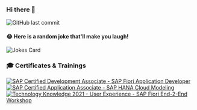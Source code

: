 ### Hi there 👋

![GitHub last commit](https://img.shields.io/github/last-commit/dev-beert-io/dev-beert-io?label=updated)


<!--
**dev-beert-io/dev-beert-io** is a ✨ _special_ ✨ repository because its `README.md` (this file) appears on your GitHub profile.

Here are some ideas to get you started:

- 🔭 I’m currently working on ...
- 🌱 I’m currently learning ...
- 👯 I’m looking to collaborate on ...
- 🤔 I’m looking for help with ...
- 💬 Ask me about ..
- 📫 How to reach me: ...
- 😄 Pronouns: ...
- ⚡ Fun fact: ...
-->

<!--
### 🔭 I’m currently working with ...
![GitHub Langs](https://github-readme-stats.vercel.app/api/top-langs/?username=dev-beert-io&layout=compact&theme=merko&show_icons=true)


### 📊 Statistics
![GitHub Stats](https://github-readme-stats.vercel.app/api?username=dev-beert-io&show_icons=true&theme=merko)
-->


#### 😂 Here is a random joke that'll make you laugh!
![Jokes Card](https://readme-jokes.vercel.app/api)


### 🎓 Certificates & Trainings
<!--START_SECTION:badges-->

[![SAP Certified Development Associate - SAP Fiori Application Developer](https://images.credly.com/size/110x110/images/c0d964b1-5696-474f-9e43-ca2d3469e043/C_FIORDEV_21.png)](http://www.credly.com/badges/73d61182-d81b-4733-9b78-9f807de245bd "SAP Certified Development Associate - SAP Fiori Application Developer")
[![SAP Certified Application Associate - SAP HANA Cloud Modeling](https://images.credly.com/size/110x110/images/3ca753fc-31b8-4078-8e2c-8781f677334c/image.png)](http://www.credly.com/badges/1d31ecc9-0973-4473-a6b8-2633838cd777 "SAP Certified Application Associate - SAP HANA Cloud Modeling")
[![Technology Knowledge 2021 - User Experience - SAP Fiori End-2-End Workshop](https://images.credly.com/size/110x110/images/c877ccbc-da7e-4f8c-b848-d60288c20939/User_Experience_-_SAP_Fiori_End-2-End_Workshop_2021.png)](http://www.credly.com/badges/a0951c98-3a73-4839-bed3-433db82f2c05 "Technology Knowledge 2021 - User Experience - SAP Fiori End-2-End Workshop")
<!--END_SECTION:badges-->
